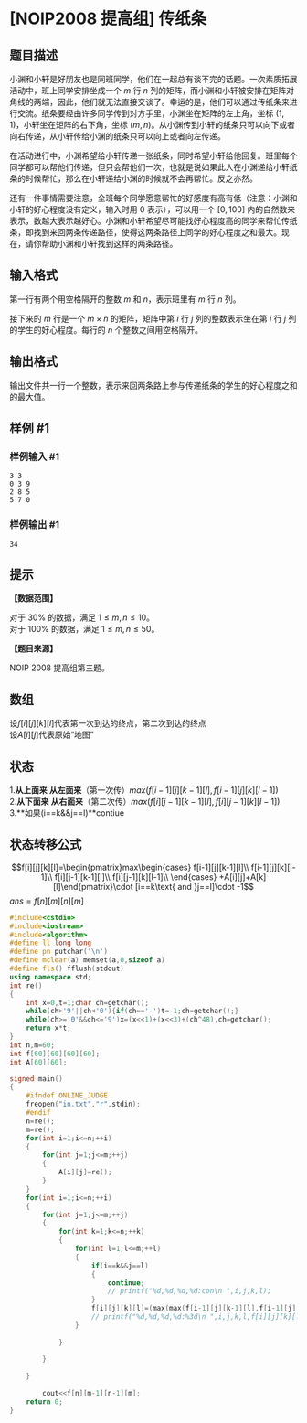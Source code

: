 # [NOIP2008 提高组] 传纸条

## 题目描述

小渊和小轩是好朋友也是同班同学，他们在一起总有谈不完的话题。一次素质拓展活动中，班上同学安排坐成一个 $m$ 行 $n$ 列的矩阵，而小渊和小轩被安排在矩阵对角线的两端，因此，他们就无法直接交谈了。幸运的是，他们可以通过传纸条来进行交流。纸条要经由许多同学传到对方手里，小渊坐在矩阵的左上角，坐标 $(1,1)$，小轩坐在矩阵的右下角，坐标 $(m,n)$。从小渊传到小轩的纸条只可以向下或者向右传递，从小轩传给小渊的纸条只可以向上或者向左传递。

在活动进行中，小渊希望给小轩传递一张纸条，同时希望小轩给他回复。班里每个同学都可以帮他们传递，但只会帮他们一次，也就是说如果此人在小渊递给小轩纸条的时候帮忙，那么在小轩递给小渊的时候就不会再帮忙。反之亦然。

还有一件事情需要注意，全班每个同学愿意帮忙的好感度有高有低（注意：小渊和小轩的好心程度没有定义，输入时用 $0$ 表示），可以用一个 $[0,100]$ 内的自然数来表示，数越大表示越好心。小渊和小轩希望尽可能找好心程度高的同学来帮忙传纸条，即找到来回两条传递路径，使得这两条路径上同学的好心程度之和最大。现在，请你帮助小渊和小轩找到这样的两条路径。

## 输入格式

第一行有两个用空格隔开的整数 $m$ 和 $n$，表示班里有 $m$ 行 $n$ 列。

接下来的 $m$ 行是一个 $m \times n$ 的矩阵，矩阵中第 $i$ 行 $j$ 列的整数表示坐在第 $i$ 行 $j$ 列的学生的好心程度。每行的 $n$ 个整数之间用空格隔开。

## 输出格式

输出文件共一行一个整数，表示来回两条路上参与传递纸条的学生的好心程度之和的最大值。

## 样例 #1

### 样例输入 #1

```
3 3
0 3 9
2 8 5
5 7 0
```

### 样例输出 #1

```
34
```

## 提示

**【数据范围】**

对于 $30\%$ 的数据，满足 $1 \le m,n \le 10$。  
对于 $100\%$ 的数据，满足 $1 \le m,n \le 50$。

**【题目来源】**

NOIP 2008 提高组第三题。
## 数组
设$f[i][j][k][l]$代表第一次到达的终点，第二次到达的终点\
设$A[i][j]$代表原始“地图”
## 状态
1.**从上面来** **从左面来**（第一次传）$max(f[i-1][j][k-1][l],f[i-1][j][k][l-1])$\
2.**从下面来** **从右面来**（第二次传）$max(f[i][j-1][k-1][l],f[i][j-1][k][l-1])$\
3.**如果(i==k&&j==l)**contiue
## 状态转移公式
$$f[i][j][k][l]=\begin{pmatrix}max\begin{cases}
f[i-1][j][k-1][l]\\
f[i-1][j][k][l-1]\\
f[i][j-1][k-1][l]\\
f[i][j-1][k][l-1]\\
\end{cases} 
+A[i][j]+A[k][l]\end{pmatrix}\cdot [i==k\text{ and }j==l]\cdot -1$$
$ans=f[n][m][n][m]$

```cpp
#include<cstdio>
#include<iostream>
#include<algorithm>
#define ll long long
#define pn putchar('\n')
#define mclear(a) memset(a,0,sizeof a)
#define fls() fflush(stdout)
using namespace std;
int re()
{
    int x=0,t=1;char ch=getchar();
    while(ch>'9'||ch<'0'){if(ch=='-')t=-1;ch=getchar();}
    while(ch>='0'&&ch<='9')x=(x<<1)+(x<<3)+(ch^48),ch=getchar();
    return x*t;
}
int n,m=60;
int f[60][60][60][60];
int A[60][60];

signed main()
{
    #ifndef ONLINE_JUDGE
    freopen("in.txt","r",stdin);
    #endif
    n=re();
    m=re();
    for(int i=1;i<=n;++i)
    {
        for(int j=1;j<=m;++j)
        {
            A[i][j]=re();
        }
    }
    for(int i=1;i<=n;++i)
    {
        for(int j=1;j<=m;++j)
        {
            for(int k=1;k<=n;++k)
            {
                for(int l=1;l<=m;++l)
                {
                    if(i==k&&j==l)
                    {
                        continue;
                        // printf("%d,%d,%d,%d:con\n ",i,j,k,l);
                    }
                    f[i][j][k][l]=(max(max(f[i-1][j][k-1][l],f[i-1][j][k][l-1]),max(f[i][j-1][k-1][l],f[i][j-1][k][l-1]))+A[i][j]+A[k][l]);
                    // printf("%d,%d,%d,%d:%3d\n ",i,j,k,l,f[i][j][k][l]);
                }
                
            }
            
        }
        
    }
    
        cout<<f[n][m-1][n-1][m];
    return 0;
}